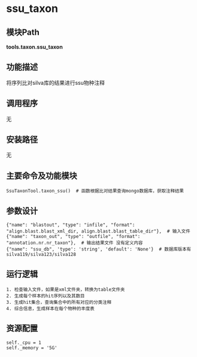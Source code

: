 ssu_taxon
==========================

模块Path
-----------

**tools.taxon.ssu_taxon**

功能描述
-----------------------------------

将序列比对silva库的结果进行ssu物种注释

调用程序
-----------------------------------

无

安装路径
-----------------------------------

无

主要命令及功能模块
-----------------------------------

```
SsuTaxonTool.taxon_ssu()  # 函数根据比对结果查询mongo数据库，获取注释结果
```

参数设计
-----------------------------------

```
{"name": "blastout", "type": "infile", "format": "align.blast.blast_xml_dir, align.blast.blast_table_dir"},  # 输入文件
{"name": "taxon_out", "type": "outfile", "format": "annotation.nr.nr_taxon"},  # 输出结果文件 没有定义内容
{"name": "ssu_db", 'type': 'string', 'default': 'None'}  # 数据库版本有 silva119/silva123/silva128
```

运行逻辑
-----------------------------------
```
1. 检查输入文件，如果是xml文件夹，转换为table文件夹
2. 生成每个样本的hit序列以及其数目
3. 生成hit集合，查询集合中的所有对应的分类注释
4. 综合信息，生成样本在每个物种的丰度表
```

资源配置
-----------------------------------

```
self._cpu = 1
self._memory = '5G'
```
